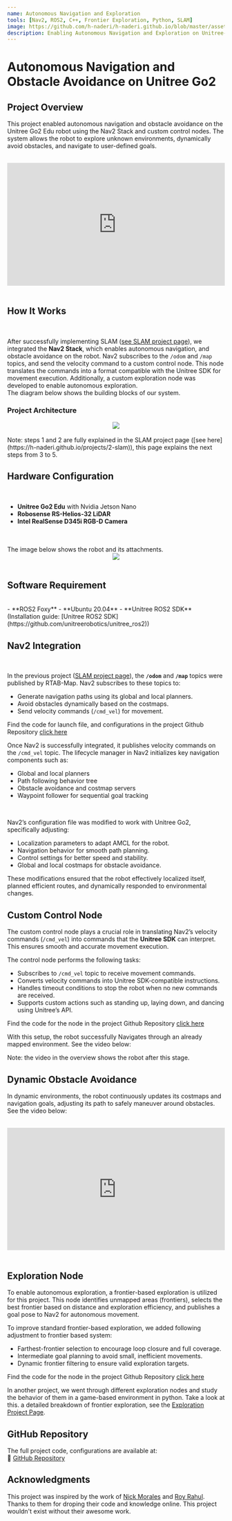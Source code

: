 ```yaml
---
name: Autonomous Navigation and Exploration
tools: [Nav2, ROS2, C++, Frontier Exploration, Python, SLAM]
image: https://github.com/h-naderi/h-naderi.github.io/blob/master/assets/3-nav-intro.gif?raw=true
description: Enabling Autonomous Navigation and Exploration on Unitree-Go2 Robot
---
```


# Autonomous Navigation and Obstacle Avoidance on Unitree Go2

## **Project Overview**
This project enabled autonomous navigation and obstacle avoidance on the Unitree Go2 Edu robot using the Nav2 Stack and custom control nodes. The system allows the robot to explore unknown environments, dynamically avoid obstacles, and navigate to user-defined goals.

<br>
<div style="position: relative; padding-bottom: 56.25%; height: 0; overflow: hidden;">
    <iframe src="https://www.youtube.com/embed/-A6jT7Qenas" 
            frameborder="0" allowfullscreen
            style="position: absolute; top: 0; left: 0; width: 100%; height: 100%;">
    </iframe>
</div>
<br>

## **How It Works**
<br>

After successfully implementing SLAM ([see SLAM project page](https://h-naderi.github.io/projects/2-slam)), we integrated the **Nav2 Stack**, which enables autonomous navigation, and obstacle avoidance on the robot. Nav2 subscribes to the `/odom` and `/map` topics, and send the velocity command to a custom control node. This node translates the commands into a format compatible with the Unitree SDK for movement execution. Additionally, a custom exploration node was developed to enable autonomous exploration.
<br>
The diagram below shows the building blocks of our system.
### **Project Architecture**
<center><img src="{{ site.url }}{{ site.baseurl }}/assets/3-diagram.png"/></center>
<br>
Note: steps 1 and 2 are fully explained in the SLAM project page ([see here](https://h-naderi.github.io/projects/2-slam)), this page explains the next steps from 3 to 5. 
<br>

## **Hardware Configuration**
<br>

- **Unitree Go2 Edu** with Nvidia Jetson Nano
- **Robosense RS-Helios-32 LiDAR**
- **Intel RealSense D345i RGB-D Camera**

<br>

<br>
The image below shows the robot and its attachments.

<center><img src="{{ site.url }}{{ site.baseurl }}/assets/2-robot-arch.png"/></center>
<br>

## **Software Requirement**

<br>
- **ROS2 Foxy**
- **Ubuntu 20.04**
- **Unitree ROS2 SDK** (Installation guide: [Unitree ROS2 SDK](https://github.com/unitreerobotics/unitree_ros2))
<br>

## **Nav2 Integration**
<br>

In the previous project ([SLAM project page](https://h-naderi.github.io/projects/2-slam)), the **`/odom`** and **`/map`** topics were published by RTAB-Map. Nav2 subscribes to these topics to:
- Generate navigation paths using its global and local planners.
- Avoid obstacles dynamically based on the costmaps.
- Send velocity commands (`/cmd_vel`) for movement.

Find the code for launch file, and configurations in the project Github Repository [click here](https://github.com/h-naderi/unitree-go2-slam-nav2)
<br>

Once Nav2 is successfully integrated, it publishes velocity commands on the `/cmd_vel` topic. The lifecycle manager in Nav2 initializes key navigation components such as:
- Global and local planners
- Path following behavior tree
- Obstacle avoidance and costmap servers
- Waypoint follower for sequential goal tracking
<br>

Nav2’s configuration file was modified to work with Unitree Go2, specifically adjusting:
- Localization parameters to adapt AMCL for the robot.
- Navigation behavior for smooth path planning.
- Control settings for better speed and stability.
- Global and local costmaps for obstacle avoidance.

These modifications ensured that the robot effectively localized itself, planned efficient routes, and dynamically responded to environmental changes.
<br>


## **Custom Control Node**
The custom control node plays a crucial role in translating Nav2’s velocity commands (`/cmd_vel`) into commands that the **Unitree SDK** can interpret. This ensures smooth and accurate movement execution.

The control node performs the following tasks:
- Subscribes to `/cmd_vel` topic to receive movement commands.
- Converts velocity commands into Unitree SDK-compatible instructions.
- Handles timeout conditions to stop the robot when no new commands are received.
- Supports custom actions such as standing up, laying down, and dancing using Unitree’s API.

Find the code for the node in the project Github Repository [click here](https://github.com/h-naderi/unitree-go2-slam-nav2)
<br>


With this setup, the robot successfully Navigates through an already mapped environment. See the video below: 


Note: the video in the overview shows the robot after this stage.


## **Dynamic Obstacle Avoidance**



In dynamic environments, the robot continuously updates its costmaps and navigation goals, adjusting its path to safely maneuver around obstacles. See the video below:

<br>
<div style="position: relative; padding-bottom: 56.25%; height: 0; overflow: hidden;">
    <iframe src="https://www.youtube.com/embed/uvrxpd_esPg" 
            frameborder="0" allowfullscreen
            style="position: absolute; top: 0; left: 0; width: 100%; height: 100%;">
    </iframe>
</div>
<br>


## **Exploration Node**



To enable autonomous exploration, a frontier-based exploration is utilized for this project. This node identifies unmapped areas (frontiers), selects the best frontier based on distance and exploration efficiency, and publishes a goal pose to Nav2 for autonomous movement.

To improve standard frontier-based exploration, we added following adjustment to frontier based system:
- Farthest-frontier selection to encourage loop closure and full coverage.
- Intermediate goal planning to avoid small, inefficient movements.
- Dynamic frontier filtering to ensure valid exploration targets.

Find the code for the node in the project Github Repository [click here](https://github.com/h-naderi/unitree-go2-slam-nav2)
<br>

In another project, we went through different exploration nodes and study the behavior of them in a game-based environment in python. Take a look at this. a detailed breakdown of frontier exploration, see the [Exploration Project Page](https://h-naderi.github.io/projects/4-exploration-nodes).

## **GitHub Repository**
The full project code, configurations are available at:  
🔗 [GitHub Repository](https://github.com/h-naderi/unitree-go2-slam-nav2)


## **Acknowledgments**
This project was inspired by the work of [Nick Morales](https://ngmor.github.io) and [Roy Rahul](https://roy2909.github.io). Thanks to them for droping their code and knowledge online. This project wouldn't exist without their awesome work.
